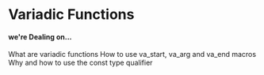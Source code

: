# Variadic Functions

#### we're Dealing on...

What are variadic functions
How to use va_start, va_arg and va_end macros
Why and how to use the const type qualifier
